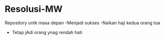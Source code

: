 # Resolusi-MW
Repository untk masa depan
-Menjadi sukses
-Naikan haji kedua orang tua
- Tetap jAdi orang ynag rendah hati
